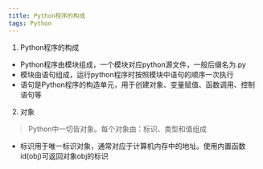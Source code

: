 ```yaml
---
title: Python程序的构成
tags: Python
---
```



1. Python程序的构成
 * Python程序由模块组成，一个模块对应python源文件，一般后缀名为.py
 * 模块由语句组成，运行python程序时按照模块中语句的顺序一次执行
 * 语句是Python程序的构造单元，用于创建对象、变量赋值、函数调用、控制语句等

2. 对象
 > Python中一切皆对象。每个对象由：标识、类型和值组成
 * 标识用于唯一标识对象，通常对应于计算机内存中的地址。使用内置函数id(obj)可返回对象obj的标识